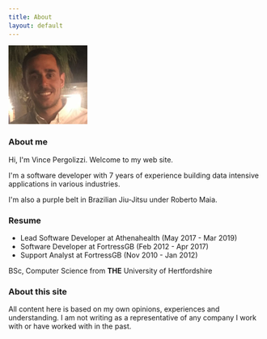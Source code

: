 ```yaml
---
title: About
layout: default
---
```


<img src="photo.png" />

### About me

Hi, I'm Vince Pergolizzi. Welcome to my web site.

I'm a software developer with 7 years of experience building data intensive applications in various industries.

I'm also a purple belt in Brazilian Jiu-Jitsu under Roberto Maia.

### Resume

- Lead Software Developer at Athenahealth (May 2017 - Mar 2019)
- Software Developer at FortressGB (Feb 2012 - Apr 2017)
- Support Analyst at FortressGB (Nov 2010 - Jan 2012)

BSc, Computer Science from **THE** University of Hertfordshire

### About this site

All content here is based on my own opinions, experiences and understanding. I am not writing as a representative of any company I work with or have worked with in the past.
